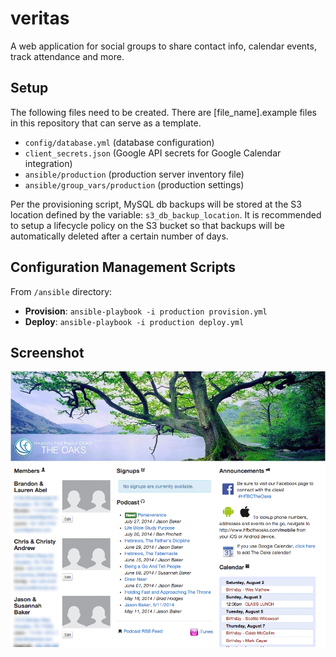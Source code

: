 veritas
=======

A web application for social groups to share contact info, calendar events, track attendance and more.

## Setup
The following files need to be created.  There are [file_name].example files in this repository that can serve as a template.

- `config/database.yml` (database configuration)
- `client_secrets.json` (Google API secrets for Google Calendar integration)
- `ansible/production`  (production server inventory file)
- `ansible/group_vars/production` (production settings)

Per the provisioning script, MySQL db backups will be stored at the S3 location defined by the variable: `s3_db_backup_location`.  It is recommended to setup a lifecycle policy on the S3 bucket so that backups will be automatically deleted after a certain number of days.

## Configuration Management Scripts 

From `/ansible` directory:
 - **Provision**: `ansible-playbook -i production provision.yml`
 - **Deploy**: `ansible-playbook -i production deploy.yml`

## Screenshot

![alt tag](https://raw.githubusercontent.com/bradyholt/veritas/master/app/assets/images/veritas-screen-shot.png)
